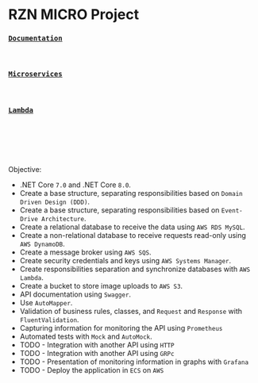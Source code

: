 # RZN MICRO Project

### [`Documentation`](https://github.com/cleberspirlandeli/rzn-micro/blob/main/Diagrams/MicroRZN-FlowApplication-API%20Applications.drawio.svg)

<br />

### [`Microservices`](https://github.com/cleberspirlandeli/rzn-micro)

<br />

### [`Lambda`](https://github.com/cleberspirlandeli/rzn-micro-lambda)


<br />

#

<br />

Objective:
- .NET Core `7.0` and .NET Core `8.0`.
- Create a base structure, separating responsibilities based on `Domain Driven Design (DDD)`.
- Create a base structure, separating responsibilities based on `Event-Drive Architecture`.
- Create a relational database to receive the data using `AWS RDS MySQL`.
- Create a non-relational database to receive requests read-only using `AWS DynamoDB`.
- Create a message broker using `AWS SQS`.
- Create security credentials and keys using `AWS Systems Manager`.
- Create responsibilities separation and synchronize databases with `AWS Lambda`.
- Create a bucket to store image uploads to `AWS S3`.
- API documentation using `Swagger`.
- Use `AutoMapper`.
- Validation of business rules, classes, and `Request` and `Response` with `FluentValidation`.
- Capturing information for monitoring the API using `Prometheus`
- Automated tests with `Mock` and `AutoMock`.
- TODO - Integration with another API using `HTTP`
- TODO - Integration with another API using `GRPc`
- TODO - Presentation of monitoring information in graphs with `Grafana`
- TODO - Deploy the application in `ECS` on `AWS`
